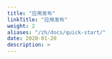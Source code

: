 ```yaml
---
title: "应用发布"
linkTitle: "应用发布"
weight: 2
aliases: "/zh/docs/quick-start/"
date: 2020-01-20
description: >
---
```


